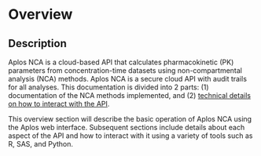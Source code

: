 # Overview

## Description
Aplos NCA is a cloud-based API that calculates pharmacokinetic (PK) parameters from concentration-time datasets using non-compartmental analysis (NCA) methods. Aplos NCA is a secure cloud API with audit trails for all analyses. This documentation is divided into 2 parts: (1) documentation of the NCA methods implemented, and (2) [technical details on how to interact with the API](/docs/api/). 

This overview section will describe the basic operation of Aplos NCA using the Aplos web interface. Subsequent sections include details about each aspect of the API and how to interact with it using a variety of tools such as R, SAS, and Python.
